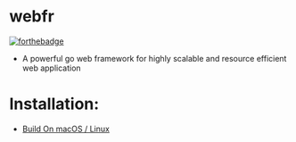 # webfr

[![forthebadge](https://forthebadge.com/images/badges/made-with-go.svg)](https://forthebadge.com)

- A powerful go web framework for highly scalable and resource efficient web application

# Installation:
- [Build On macOS / Linux](https://github.com/krishpranav/webfr/blob/master/docs/build_macos_linux.md)